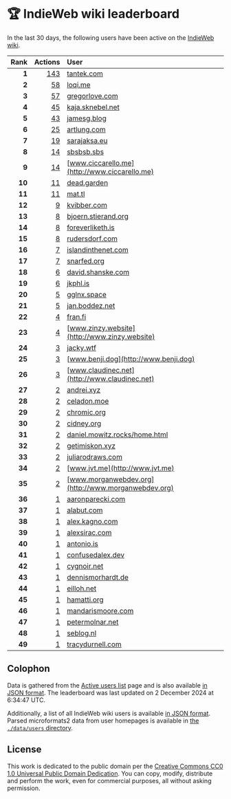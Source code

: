 # 🏆 IndieWeb wiki leaderboard

In the last 30 days, the following users have been active on the [IndieWeb wiki](https://indieweb.org).

| Rank | Actions | User |
|-----:|--------:|:-----|
| **1** | [143](https://indieweb.org/Special:Contributions/Tantek.com) | [tantek.com](http://tantek.com) |
| **2** | [58](https://indieweb.org/Special:Contributions/Loqi.me) | [loqi.me](http://loqi.me) |
| **3** | [57](https://indieweb.org/Special:Contributions/Gregorlove.com) | [gregorlove.com](http://gregorlove.com) |
| **4** | [45](https://indieweb.org/Special:Contributions/Kaja.sknebel.net) | [kaja.sknebel.net](http://kaja.sknebel.net) |
| **5** | [43](https://indieweb.org/Special:Contributions/Jamesg.blog) | [jamesg.blog](http://jamesg.blog) |
| **6** | [25](https://indieweb.org/Special:Contributions/Artlung.com) | [artlung.com](http://artlung.com) |
| **7** | [19](https://indieweb.org/Special:Contributions/Sarajaksa.eu) | [sarajaksa.eu](http://sarajaksa.eu) |
| **8** | [14](https://indieweb.org/Special:Contributions/Sbsbsb.sbs) | [sbsbsb.sbs](http://sbsbsb.sbs) |
| **9** | [14](https://indieweb.org/Special:Contributions/Www.ciccarello.me) | [www.ciccarello.me](http://www.ciccarello.me) |
| **10** | [11](https://indieweb.org/Special:Contributions/Dead.garden) | [dead.garden](http://dead.garden) |
| **11** | [11](https://indieweb.org/Special:Contributions/Mat.tl) | [mat.tl](http://mat.tl) |
| **12** | [9](https://indieweb.org/Special:Contributions/Kvibber.com) | [kvibber.com](http://kvibber.com) |
| **13** | [8](https://indieweb.org/Special:Contributions/Bjoern.stierand.org) | [bjoern.stierand.org](http://bjoern.stierand.org) |
| **14** | [8](https://indieweb.org/Special:Contributions/Foreverliketh.is) | [foreverliketh.is](http://foreverliketh.is) |
| **15** | [8](https://indieweb.org/Special:Contributions/Rudersdorf.com) | [rudersdorf.com](http://rudersdorf.com) |
| **16** | [7](https://indieweb.org/Special:Contributions/Islandinthenet.com) | [islandinthenet.com](http://islandinthenet.com) |
| **17** | [7](https://indieweb.org/Special:Contributions/Snarfed.org) | [snarfed.org](http://snarfed.org) |
| **18** | [6](https://indieweb.org/Special:Contributions/David.shanske.com) | [david.shanske.com](http://david.shanske.com) |
| **19** | [6](https://indieweb.org/Special:Contributions/Jkphl.is) | [jkphl.is](http://jkphl.is) |
| **20** | [5](https://indieweb.org/Special:Contributions/Gglnx.space) | [gglnx.space](http://gglnx.space) |
| **21** | [5](https://indieweb.org/Special:Contributions/Jan.boddez.net) | [jan.boddez.net](http://jan.boddez.net) |
| **22** | [4](https://indieweb.org/Special:Contributions/Fran.fi) | [fran.fi](http://fran.fi) |
| **23** | [4](https://indieweb.org/Special:Contributions/Www.zinzy.website) | [www.zinzy.website](http://www.zinzy.website) |
| **24** | [3](https://indieweb.org/Special:Contributions/Jacky.wtf) | [jacky.wtf](http://jacky.wtf) |
| **25** | [3](https://indieweb.org/Special:Contributions/Www.benji.dog) | [www.benji.dog](http://www.benji.dog) |
| **26** | [3](https://indieweb.org/Special:Contributions/Www.claudinec.net) | [www.claudinec.net](http://www.claudinec.net) |
| **27** | [2](https://indieweb.org/Special:Contributions/Andrei.xyz) | [andrei.xyz](http://andrei.xyz) |
| **28** | [2](https://indieweb.org/Special:Contributions/Celadon.moe) | [celadon.moe](http://celadon.moe) |
| **29** | [2](https://indieweb.org/Special:Contributions/Chromic.org) | [chromic.org](http://chromic.org) |
| **30** | [2](https://indieweb.org/Special:Contributions/Cidney.org) | [cidney.org](http://cidney.org) |
| **31** | [2](https://indieweb.org/Special:Contributions/Daniel.mowitz.rocks_home.html) | [daniel.mowitz.rocks/home.html](http://daniel.mowitz.rocks/home.html) |
| **32** | [2](https://indieweb.org/Special:Contributions/Getimiskon.xyz) | [getimiskon.xyz](http://getimiskon.xyz) |
| **33** | [2](https://indieweb.org/Special:Contributions/Juliarodraws.com) | [juliarodraws.com](http://juliarodraws.com) |
| **34** | [2](https://indieweb.org/Special:Contributions/Www.jvt.me) | [www.jvt.me](http://www.jvt.me) |
| **35** | [2](https://indieweb.org/Special:Contributions/Www.morganwebdev.org) | [www.morganwebdev.org](http://www.morganwebdev.org) |
| **36** | [1](https://indieweb.org/Special:Contributions/Aaronparecki.com) | [aaronparecki.com](http://aaronparecki.com) |
| **37** | [1](https://indieweb.org/Special:Contributions/Alabut.com) | [alabut.com](http://alabut.com) |
| **38** | [1](https://indieweb.org/Special:Contributions/Alex.kagno.com) | [alex.kagno.com](http://alex.kagno.com) |
| **39** | [1](https://indieweb.org/Special:Contributions/Alexsirac.com) | [alexsirac.com](http://alexsirac.com) |
| **40** | [1](https://indieweb.org/Special:Contributions/Antonio.is) | [antonio.is](http://antonio.is) |
| **41** | [1](https://indieweb.org/Special:Contributions/Confusedalex.dev) | [confusedalex.dev](http://confusedalex.dev) |
| **42** | [1](https://indieweb.org/Special:Contributions/Cygnoir.net) | [cygnoir.net](http://cygnoir.net) |
| **43** | [1](https://indieweb.org/Special:Contributions/Dennismorhardt.de) | [dennismorhardt.de](http://dennismorhardt.de) |
| **44** | [1](https://indieweb.org/Special:Contributions/Eilloh.net) | [eilloh.net](http://eilloh.net) |
| **45** | [1](https://indieweb.org/Special:Contributions/Hamatti.org) | [hamatti.org](http://hamatti.org) |
| **46** | [1](https://indieweb.org/Special:Contributions/Mandarismoore.com) | [mandarismoore.com](http://mandarismoore.com) |
| **47** | [1](https://indieweb.org/Special:Contributions/Petermolnar.net) | [petermolnar.net](http://petermolnar.net) |
| **48** | [1](https://indieweb.org/Special:Contributions/Seblog.nl) | [seblog.nl](http://seblog.nl) |
| **49** | [1](https://indieweb.org/Special:Contributions/Tracydurnell.com) | [tracydurnell.com](http://tracydurnell.com) |


## Colophon

Data is gathered from the [Active users list](https://indieweb.org/Special:ActiveUsers) page and is also available [in JSON format](https://github.com/jgarber623/indieweb-wiki-leaderboard/blob/main/data/leaderboard.json). The leaderboard was last updated on 2 December 2024 at 6:34:47 UTC.

Additionally, a list of all IndieWeb wiki users is available [in JSON format](https://github.com/jgarber623/indieweb-wiki-leaderboard/blob/main/data/users.json). Parsed microformats2 data from user homepages is available in [the `./data/users` directory](https://github.com/jgarber623/indieweb-wiki-leaderboard/blob/main/data/users).

## License

This work is dedicated to the public domain per the [Creative Commons CC0 1.0 Universal Public Domain Dedication](https://creativecommons.org/publicdomain/zero/1.0/). You can copy, modify, distribute and perform the work, even for commercial purposes, all without asking permission.
